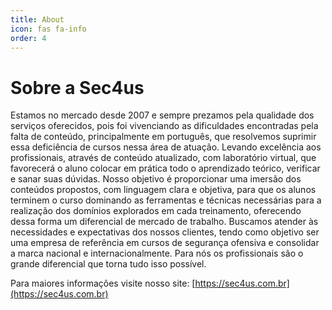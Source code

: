 ```yaml
---
title: About
icon: fas fa-info
order: 4
---
```



# Sobre a Sec4us

Estamos no mercado desde 2007 e sempre prezamos pela qualidade dos serviços oferecidos, pois foi vivenciando as dificuldades encontradas pela falta de conteúdo, principalmente em português, que resolvemos suprimir essa deficiência de cursos nessa área de atuação. Levando excelência aos profissionais, através de conteúdo atualizado, com laboratório virtual, que favorecerá o aluno colocar em prática todo o aprendizado teórico, verificar e sanar suas dúvidas. Nosso objetivo é proporcionar uma imersão dos conteúdos propostos, com linguagem clara e objetiva, para que os alunos terminem o curso dominando as ferramentas e técnicas necessárias para a realização dos domínios explorados em cada treinamento, oferecendo dessa forma um diferencial de mercado de trabalho. Buscamos atender às necessidades e expectativas dos nossos clientes, tendo como objetivo ser uma empresa de referência em cursos de segurança ofensiva e consolidar a marca nacional e internacionalmente. Para nós os profissionais são o grande diferencial que torna tudo isso possível.

Para maiores informações visite nosso site: [https://sec4us.com.br](https://sec4us.com.br)